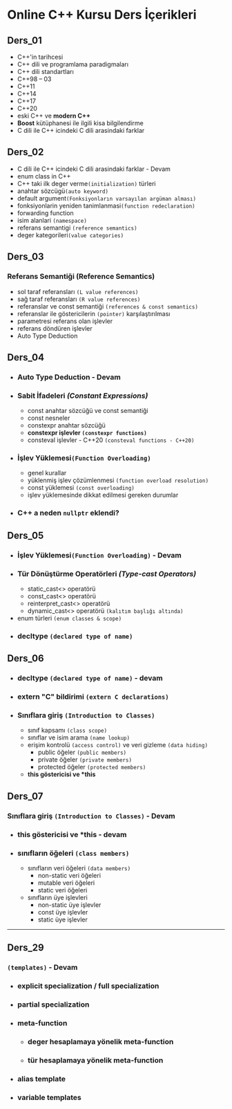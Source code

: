 # Online C++ Kursu Ders İçerikleri

## Ders_01
+ C++'in tarihcesi
+ C++ dili ve programlama paradigmaları
+ C++ dili standartları
+ C++98 – 03
+ C++11
+ C++14
+ C++17
+ C++20
+ eski C++ ve **modern C++**
+ **Boost** kütüphanesi ile ilgili kisa bilgilendirme
+ C dili ile C++ icindeki C dili arasindaki farklar

## Ders_02
+ C dili ile C++ icindeki C dili arasindaki farklar - Devam
+ enum class in C++
+ C++ taki ilk deger verme`(initialization)` türleri
+ anahtar sözcügü`(auto keyword)`
+ default argument`(Fonksiyonların varsayılan argüman alması)`
+ fonksiyonlarin yeniden tanimlanmasi`(function redeclaration)`
+ forwarding function
+ isim alanlari `(namespace)`
+ referans semantigi `(reference semantics)`
+ deger kategorileri`(value categories)`

## Ders_03
### Referans Semantiği (Reference Semantics)
+ sol taraf referansları `(L value references)`
+ sağ taraf referansları `(R value references)`
+ referanslar ve const semantiği `(references & const semantics)`
+ referanslar ile göstericilerin `(pointer)` karşılaştırılması
+ parametresi referans olan işlevler
+ referans döndüren işlevler
+ Auto Type Deduction

## Ders_04
+ ### Auto Type Deduction - Devam
+ ### Sabit İfadeleri _(Constant Expressions)_
    + const anahtar sözcüğü ve const semantiği
    + const nesneler
    + constexpr anahtar sözcüğü
    + **constexpr işlevler `(constexpr functions)`**
    + consteval işlevler - C++20 `(consteval functions - C++20)`
+ ### İşlev Yüklemesi`(Function Overloading)`
    + genel kurallar
    + yüklenmiş işlev çözümlenmesi `(function overload resolution)`
    + const yüklemesi `(const overloading)`
    + işlev yüklemesinde dikkat edilmesi gereken durumlar
+ ### C++ a neden `nullptr` eklendi?

## Ders_05
+ ### İşlev Yüklemesi`(Function Overloading)` - Devam
+ ### Tür Dönüştürme Operatörleri _(Type-cast Operators)_
    + static_cast<> operatörü
    + const_cast<> operatörü
    + reinterpret_cast<> operatörü
    + dynamic_cast<> operatörü `(kalıtım başlığı altında)`
+ enum türleri `(enum classes & scope)`
+ ### decltype `(declared type of name)`

## Ders_06
+ ### decltype `(declared type of name)` - devam
+ ### extern "C" bildirimi `(extern C declarations)`
+ ### **Sınıflara giriş `(Introduction to Classes)`**
    + sınıf kapsamı `(class scope)`
    + sınıflar ve isim arama `(name lookup)`
    + erişim kontrolü `(access control)` ve veri gizleme `(data hiding)`
        + public öğeler `(public members)`
        + private öğeler `(private members)`
        + protected öğeler `(protected members)`
  + **this göstericisi ve \*this**

## Ders_07
### Sınıflara giriş `(Introduction to Classes)` - Devam
+ ### this göstericisi ve \*this - devam
+ ### sınıfların öğeleri `(class members)`
    + sınıfların veri öğeleri `(data members)`
        + non-static veri öğeleri
        + mutable veri öğeleri
        + static veri öğeleri
    + sınıfların üye işlevleri
        + non-static üye işlevler
        + const üye işlevler
        + static üye işlevler

**************************

## Ders_29
### `(templates)` - Devam
+ ### explicit specialization / full specialization 
+ ### partial specialization
+ ### meta-function
	+ ### deger hesaplamaya yönelik meta-function
	+ ### tür hesaplamaya yönelik meta-function
+ ### alias template
+ ### variable templates



